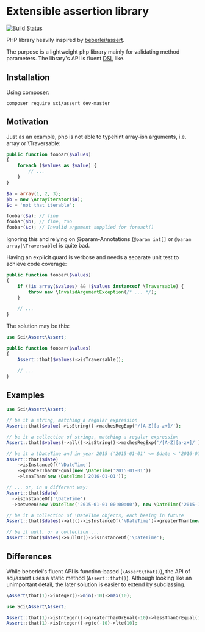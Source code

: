 # Extensible assertion library

[![Build Status](https://secure.travis-ci.org/DrSchimke/assert.png)](http://travis-ci.org/DrSchimke/assert)

PHP library heavily inspired by [beberlei/assert](https://github.com/beberlei/assert).

The purpose is a lightweight php library mainly for validating method parameters. The library's API is fluent [DSL](https://en.wikipedia.org/wiki/Domain-specific_language) like.

## Installation

Using [composer](https://getcomposer.org/download/):

```
composer require sci/assert dev-master
```

## Motivation

Just as an example, php is not able to typehint array-ish arguments, i.e. array or \Traversable:

```php
public function foobar($values)
{
    foreach ($values as $value) {
        // ...
    }
}

$a = array(1, 2, 3);
$b = new \ArrayIterator($a);
$c = 'not that iterable';

foobar($a); // fine
foobar($b); // fine, too
foobar($c); // Invalid argument supplied for foreach()
```

Ignoring this and relying on @param-Annotations (```@param int[]``` or ```@param array|\Traversable```) is quite bad.

Having an explicit guard is verbose and needs a separate unit test to achieve code coverage:

```php
public function foobar($values)
{
    if (!is_array($values) && !$values instanceof \Traversable) {
        throw new \InvalidArgumentException(/* ... */);
    }

    // ...
}
```

The solution may be this:

```php
use Sci\Assert\Assert;

public function foobar($values)
{
    Assert::that($values)->isTraversable();

    // ...
}
```

## Examples

```php
use Sci\Assert\Assert;

// be it a string, matching a regular expression
Assert::that($value)->isString()->machesRegExp('/[A-Z][a-z+]/');

// be it a collection of strings, matching a regular expression
Assert::that($values)->all()->isString()->machesRegExp('/[A-Z][a-z+]/');

// be it a \DateTime and in year 2015 ('2015-01-01' <= $date < '2016-01-01')
Assert::that($date)
    ->isInstanceOf('\DateTime')
    ->greaterThanOrEqual(new \DateTime('2015-01-01'))
    ->lessThan(new \DateTime('2016-01-01'));

// ... or, in a different way:
Assert::that($date)
  ->isInstanceOf('\DateTime')
  ->between(new \DateTime('2015-01-01 00:00:00'), new \DateTime('2015-12-31 23:59:59'));

// be it a collection of \DateTime objects, each beeing in future
Assert::that($dates)->all()->isInstanceOf('\DateTime')->greaterThan(new \DateTime('now'));

// be it null, or a collection ...
Assert::that($dates)->nullOr()->isInstanceOf('\DateTime');

```


## Differences

While beberlei's fluent API is function-based (```\Assert\that()```), the API of sci/assert uses a static method (```Assert::that()```). Although looking like an unimportant detail, the later solution is easier to extend by subclassing.

```php
\Assert\that(1)->integer()->min(-10)->max(10);
```

```php
use Sci\Assert\Assert;

Assert::that(1)->isInteger()->greaterThanOrEual(-10)->lessThanOrEqual(10);
Assert::that(1)->isInteger()->gte(-10)->lte(10);
```
